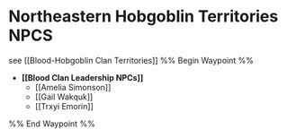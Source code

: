# Northeastern Hobgoblin Territories NPCS
see [[Blood-Hobgoblin Clan Territories]]
%% Begin Waypoint %%
- **[[Blood Clan Leadership NPCs]]**
	- [[Amelia Simonson]]
	- [[Gail Wakquk]]
	- [[Trxyi Emorin]]

%% End Waypoint %%
